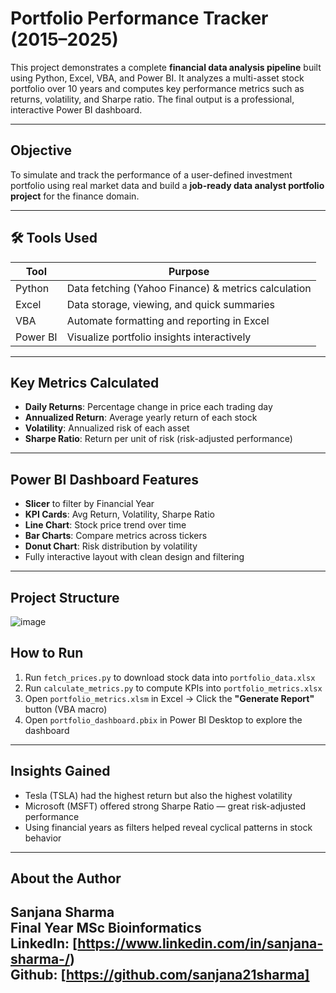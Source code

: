 # Portfolio Performance Tracker (2015–2025)

This project demonstrates a complete **financial data analysis pipeline** built using Python, Excel, VBA, and Power BI. It analyzes a multi-asset stock portfolio over 10 years and computes key performance metrics such as returns, volatility, and Sharpe ratio. The final output is a professional, interactive Power BI dashboard.

---

## Objective

To simulate and track the performance of a user-defined investment portfolio using real market data and build a **job-ready data analyst portfolio project** for the finance domain.

---

## 🛠️ Tools Used

| Tool      | Purpose                                   |
|-----------|-------------------------------------------|
| Python    | Data fetching (Yahoo Finance) & metrics calculation |
| Excel     | Data storage, viewing, and quick summaries |
| VBA       | Automate formatting and reporting in Excel |
| Power BI  | Visualize portfolio insights interactively |

---

## Key Metrics Calculated

- **Daily Returns**: Percentage change in price each trading day  
- **Annualized Return**: Average yearly return of each stock  
- **Volatility**: Annualized risk of each asset  
- **Sharpe Ratio**: Return per unit of risk (risk-adjusted performance)

---

## Power BI Dashboard Features

- **Slicer** to filter by Financial Year  
- **KPI Cards**: Avg Return, Volatility, Sharpe Ratio  
- **Line Chart**: Stock price trend over time  
- **Bar Charts**: Compare metrics across tickers  
- **Donut Chart**: Risk distribution by volatility  
- Fully interactive layout with clean design and filtering

---

## Project Structure
![image](https://github.com/user-attachments/assets/108240ff-91dc-4d82-98d8-1c894a870069)


## How to Run

1. Run `fetch_prices.py` to download stock data into `portfolio_data.xlsx`
2. Run `calculate_metrics.py` to compute KPIs into `portfolio_metrics.xlsx`
3. Open `portfolio_metrics.xlsm` in Excel → Click the **"Generate Report"** button (VBA macro)
4. Open `portfolio_dashboard.pbix` in Power BI Desktop to explore the dashboard

---

## Insights Gained

- Tesla (TSLA) had the highest return but also the highest volatility  
- Microsoft (MSFT) offered strong Sharpe Ratio — great risk-adjusted performance  
- Using financial years as filters helped reveal cyclical patterns in stock behavior  

---

## About the Author

**Sanjana Sharma**  
Final Year MSc Bioinformatics  
LinkedIn: [https://www.linkedin.com/in/sanjana-sharma-/)  
Github: [https://github.com/sanjana21sharma]
---
